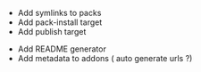 - Add symlinks to packs
- Add pack-install target
- Add publish target
* Add README generator
* Add metadata to addons ( auto generate urls ?)
